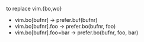 
to replace vim.{bo,wo}

* vim.bo[bufnr]         -> prefer.buf(bufnr)
* vim.bo[bufnr].foo     -> prefer.bo(bufnr, foo)
* vim.bo[bufnr].foo=bar -> prefer.bo(bufnr, foo, bar)
